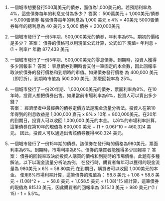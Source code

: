 

1. 一個城市想要發行500萬美元的債券，面值為1,000美元的。若預期利率為4%，這些債券每年的利息支付為多少？ 
答案： 500萬美元 ÷ 1,000美元/債券 = 5,000張債券
每張債券每年的利息為 1,000 美元 x 4% = 40美元
5000張債券每年的總利息為 40 美元 x 5,000 債券 = 200,000美元

2. 一個城市發行了一份5年期、500,000美元的債券，年利率為6%。期初的價格是多少？ 
答案： 債券的價格可以用現值公式計算，公式如下
現值= 年利息 ÷ (1 + 利率)^ 年數 
877,433 美元

3. 一個城市發行了一份5年期、500,000美元的零息債券。到期時，投資人獲得多少回報率？ 
答案： 零息債券到期時會支付一筆固定的本金數，因此回報率取決於債券的發行價格和到期時的市值。如果債券發行價格 為 400,000 美元（即打折），到期時市值為 500,000 美元，那麼回報率為 25%。 

4. 一個城市發行了一份20年期、1,000,000美元的債券，票面利率為8%。在10年時，投資人想把債券出售。如果當前市場利率為6%，投資人可以賣出多少錢？  
答案： 經濟學者中最經典的債券定價方法是現金流量分析法。投資人在第10年得到的利息收益是 1,000,000 嘉元 x 8% x 10年 = 800,000美元。在20年的到期日，投資人可以收回 1,000,000 美元的本金。
以6%的市場利率計算，這筆債券在第10年的現值為 800,000 美元 ÷ (1 + 0.06)^10 = 460,324 美元。
因此，投資人可以通過出售該債券獲得460,324 美元。

5. 一個城市發行了一份15年期的債券。該債券在發行時的價格為980美元，票面利率為6%。到期時，市場利率為8%。債券的購買者能獲得多少回報率？ 
答案： 債券的回報率取決於投資人購買的價格和到期時的市場價格。此題有多種解法，以下以現金流量分析法為例。
在發行時，購買者每年可以獲得的現金流量為 980美元 x 6% = 58.80美元 
在到期日，購買者可以收回 1,000美元的本金。
使用8%市場利率計算，這筆債券的現值為：
58.8 美元 ÷ 1.08 + 58.8 美元 ÷ (1.08)^2 + … + 58.8 美元 + 1,058.5 美元 ÷ (1.08)^15
經計算，這筆債券的現值為 815.13 美元，因此購買者的回報率為 (815.13 美元 ÷ 980 美元)^(1 / 15) - 1 = 5.5%。